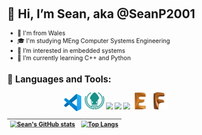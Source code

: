 # 👋 Hi, I’m Sean, aka @SeanP2001
- 🐉 I'm from Wales
- 🎓 I'm studying MEng Computer Systems Engineering
- 👀 I’m interested in embedded systems
- 🌱 I’m currently learning C++ and Python


## 🧰 Languages and Tools:
<p align="center">
<img src="https://raw.githubusercontent.com/github/explore/80688e429a7d4ef2fca1e82350fe8e3517d3494d/topics/visual-studio-code/visual-studio-code.png" alt="VS Code" height="40" style="vertical-align:top; margin:4px">
<img src="/GitKrakenLogo.png" height="40">
<img src="https://cdn.jsdelivr.net/npm/programming-languages-logos/src/c/c.png" height="40">
<img src="https://cdn.jsdelivr.net/npm/programming-languages-logos/src/cpp/cpp.png" height="40">
<img src="https://cdn.jsdelivr.net/npm/programming-languages-logos/src/python/python.png" height="40">
<img src="/Eagle.png" height="40">
<img src="/Fusion360.png" height="40">
</p>


[![Sean's GitHub stats](https://github-readme-stats.vercel.app/api?username=SeanP2001&show_icons=true&theme=dark)](https://github.com/anuraghazra/github-readme-stats) | [![Top Langs](https://github-readme-stats.vercel.app/api/top-langs/?username=SeanP2001&theme=dark&layout=compact)](https://github.com/anuraghazra/github-readme-stats)
---|---
<!---
SeanP2001/SeanP2001 is a ✨ special ✨ repository because its `README.md` (this file) appears on your GitHub profile.
You can click the Preview link to take a look at your changes.
--->
